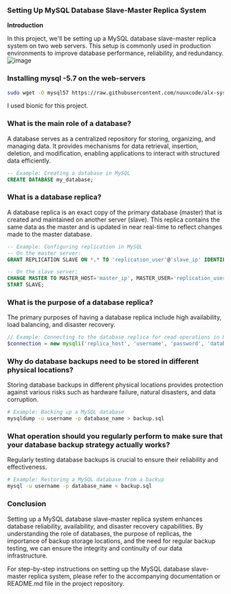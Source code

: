 ### Setting Up MySQL Database Slave-Master Replica System

**Introduction**

In this project, we'll be setting up a MySQL database slave-master replica system on two web servers. This setup is commonly used in production environments to improve database performance, reliability, and redundancy.
![image](https://github.com/LWSSIM/alx-system_engineering-devops/assets/127129101/47d493d8-086e-473d-8b07-799240ddb0f6)

### Installing mysql -5.7 on the web-servers

```bash
sudo wget -O mysql57 https://raw.githubusercontent.com/nuuxcode/alx-system_engineering-devops/master/scripts/mysql57 && sudo chmod +x mysql57 &&  sudo ./mysql57
```
I used bionic for this project.

### What is the main role of a database?

A database serves as a centralized repository for storing, organizing, and managing data. It provides mechanisms for data retrieval, insertion, deletion, and modification, enabling applications to interact with structured data efficiently.

```sql
-- Example: Creating a database in MySQL
CREATE DATABASE my_database;
```

### What is a database replica?

A database replica is an exact copy of the primary database (master) that is created and maintained on another server (slave). This replica contains the same data as the master and is updated in near real-time to reflect changes made to the master database.

```sql
-- Example: Configuring replication in MySQL
-- On the master server:
GRANT REPLICATION SLAVE ON *.* TO 'replication_user'@'slave_ip' IDENTIFIED BY 'password';

-- On the slave server:
CHANGE MASTER TO MASTER_HOST='master_ip', MASTER_USER='replication_user', MASTER_PASSWORD='password';
START SLAVE;
```

### What is the purpose of a database replica?

The primary purposes of having a database replica include high availability, load balancing, and disaster recovery.

```php
// Example: Connecting to the database replica for read operations in PHP
$connection = new mysqli('replica_host', 'username', 'password', 'database_name');
```

### Why do database backups need to be stored in different physical locations?

Storing database backups in different physical locations provides protection against various risks such as hardware failure, natural disasters, and data corruption.

```bash
# Example: Backing up a MySQL database
mysqldump -u username -p database_name > backup.sql
```

### What operation should you regularly perform to make sure that your database backup strategy actually works?

Regularly testing database backups is crucial to ensure their reliability and effectiveness.

```bash
# Example: Restoring a MySQL database from a backup
mysql -u username -p database_name < backup.sql
```

### Conclusion

Setting up a MySQL database slave-master replica system enhances database reliability, availability, and disaster recovery capabilities. By understanding the role of databases, the purpose of replicas, the importance of backup storage locations, and the need for regular backup testing, we can ensure the integrity and continuity of our data infrastructure.

For step-by-step instructions on setting up the MySQL database slave-master replica system, please refer to the accompanying documentation or README.md file in the project repository.
